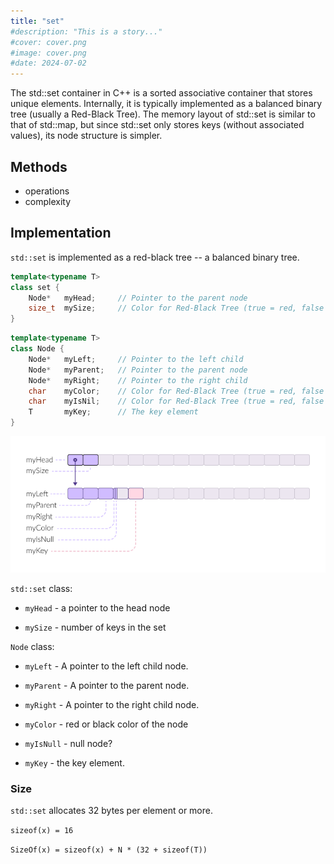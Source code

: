```yaml
---
title: "set"
#description: "This is a story..."
#cover: cover.png
#image: cover.png
#date: 2024-07-02
---
```


The std::set container in C++ is a sorted associative container that stores
unique elements. Internally, it is typically implemented as a balanced binary
tree (usually a Red-Black Tree). The memory layout of std::set is similar to
that of std::map, but since std::set only stores keys (without associated
values), its node structure is simpler.

## Methods

- operations
- complexity

## Implementation

`std::set` is implemented as a red-black tree -- a balanced binary tree.

```cpp
template<typename T>
class set {
    Node*   myHead;     // Pointer to the parent node
    size_t  mySize;     // Color for Red-Black Tree (true = red, false = black)
}
```

```cpp
template<typename T>
class Node {
    Node*   myLeft;     // Pointer to the left child
    Node*   myParent;   // Pointer to the parent node
    Node*   myRight;    // Pointer to the right child
    char    myColor;    // Color for Red-Black Tree (true = red, false = black)
    char    myIsNil;    // Color for Red-Black Tree (true = red, false = black)
    T       myKey;      // The key element
}
```

![std::set memory layout](std__set.png)

`std::set` class:

- `myHead` - a pointer to the head node

- `mySize` - number of keys in the set

`Node` class:

- `myLeft` - A pointer to the left child node.

- `myParent` - A pointer to the parent node.

- `myRight` - A pointer to the right child node.

- `myColor` - red or black color of the node

- `myIsNull` - null node?

- `myKey` - the key element.

### Size

`std::set` allocates 32 bytes per element or more.

`sizeof(x) = 16`

`SizeOf(x) = sizeof(x) + N * (32 + sizeof(T))`
